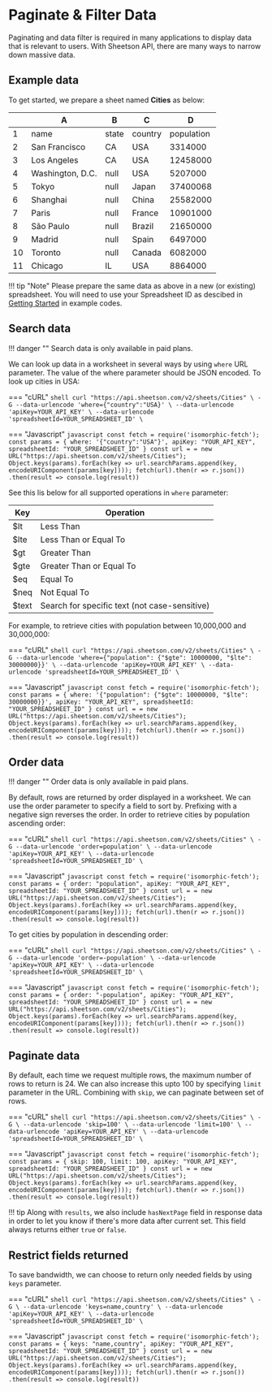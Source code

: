 # Paginate & Filter Data

Paginating and data filter is required in many applications to display data that is relevant to users. With Sheetson API, there are many ways to narrow down massive data.

## Example data
To get started, we prepare a sheet named **Cities** as below:
<div class='example' markdown='1'>

|  | A               | B     | C       | D          |
|--| --------------- | ----- | ------- | ---------- |
|1 | name            | state | country | population |
|2 | San Francisco   | CA    | USA     | 3314000    |
|3 | Los Angeles     | CA    | USA     | 12458000   |
|4 | Washington, D.C.| null  | USA     | 5207000    |
|5 | Tokyo           | null  | Japan   | 37400068   |
|6 | Shanghai        | null  | China   | 25582000   |
|7 | Paris           | null  | France  | 10901000   |
|8 | São Paulo       | null  | Brazil  | 21650000   |
|9 | Madrid          | null  | Spain   | 6497000    |
|10| Toronto         | null  | Canada  | 6082000	  |
|11| Chicago         | IL    | USA     | 8864000    |

</div>

!!! tip "Note"
    Please prepare the same data as above in a new (or existing) spreadsheet. You will need to use your Spreadsheet ID as descibed in [Getting Started](/getting-started) in example codes.

## Search data

!!! danger ""
    Search data is only available in paid plans.

We can look up data in a worksheet in several ways by using `where` URL parameter. The value of the where parameter should be JSON encoded. To look up cities in USA:

=== "cURL"
    ``` shell
    curl "https://api.sheetson.com/v2/sheets/Cities" \
    -G --data-urlencode 'where={"country":"USA}' \
    --data-urlencode 'apiKey=YOUR_API_KEY' \
    --data-urlencode 'spreadsheetId=YOUR_SPREADSHEET_ID' \
    ```

=== "Javascript"
    ``` javascript
    const fetch = require('isomorphic-fetch');
    const params = {
      where: '{"country":"USA"}',
      apiKey: "YOUR_API_KEY",
      spreadsheetId: "YOUR_SPREADSHEET_ID"
    }
    const url = = new URL("https://api.sheetson.com/v2/sheets/Cities");
    Object.keys(params).forEach(key => url.searchParams.append(key, encodeURIComponent(params[key])));
    fetch(url).then(r => r.json())
      .then(result => console.log(result))
    ```

See this lis below for all supported operations in `where` parameter:
<div class='light-table'> 

| Key | Operation
|-----|------------
|$lt  | Less Than
|$lte | Less Than or Equal To
|$gt  | Greater Than
|$gte | Greater Than or Equal To
|$eq  | Equal To
|$neq | Not Equal To
|$text| Search for specific text (not case-sensitive)

</div>

For example, to retrieve cities with population between 10,000,000 and 30,000,000:

=== "cURL"
    ``` shell
    curl "https://api.sheetson.com/v2/sheets/Cities" \
    -G --data-urlencode 'where={"population": {"$gte": 10000000, "$lte": 30000000}}' \
    --data-urlencode 'apiKey=YOUR_API_KEY' \
    --data-urlencode 'spreadsheetId=YOUR_SPREADSHEET_ID' \
    ```

=== "Javascript"
    ``` javascript
    const fetch = require('isomorphic-fetch');
    const params = {
      where: '{"population": {"$gte": 10000000, "$lte": 30000000}}',
      apiKey: "YOUR_API_KEY",
      spreadsheetId: "YOUR_SPREADSHEET_ID"
    }
    const url = = new URL("https://api.sheetson.com/v2/sheets/Cities");
    Object.keys(params).forEach(key => url.searchParams.append(key, encodeURIComponent(params[key])));
    fetch(url).then(r => r.json())
      .then(result => console.log(result))
    ```


## Order data

!!! danger ""
    Order data is only available in paid plans.

By default, rows are returned by order displayed in a worksheet. We can use the order parameter to specify a field to sort by. Prefixing with a negative sign reverses the order. In order to retrieve cities by population ascending order:

=== "cURL"
    ``` shell
    curl "https://api.sheetson.com/v2/sheets/Cities" \
    -G --data-urlencode 'order=population' \
    --data-urlencode 'apiKey=YOUR_API_KEY' \
    --data-urlencode 'spreadsheetId=YOUR_SPREADSHEET_ID' \
    ```

=== "Javascript"
    ``` javascript
    const fetch = require('isomorphic-fetch');
    const params = {
      order: "population",
      apiKey: "YOUR_API_KEY",
      spreadsheetId: "YOUR_SPREADSHEET_ID"
    }
    const url = = new URL("https://api.sheetson.com/v2/sheets/Cities");
    Object.keys(params).forEach(key => url.searchParams.append(key, encodeURIComponent(params[key])));
    fetch(url).then(r => r.json())
      .then(result => console.log(result))
    ```

To get cities by population in descending order:

=== "cURL"
    ``` shell
    curl "https://api.sheetson.com/v2/sheets/Cities" \
    -G --data-urlencode 'order=-population' \
    --data-urlencode 'apiKey=YOUR_API_KEY' \
    --data-urlencode 'spreadsheetId=YOUR_SPREADSHEET_ID' \
    ```

=== "Javascript"
    ``` javascript
    const fetch = require('isomorphic-fetch');
    const params = {
      order: "-population",
      apiKey: "YOUR_API_KEY",
      spreadsheetId: "YOUR_SPREADSHEET_ID"
    }
    const url = = new URL("https://api.sheetson.com/v2/sheets/Cities");
    Object.keys(params).forEach(key => url.searchParams.append(key, encodeURIComponent(params[key])));
    fetch(url).then(r => r.json())
      .then(result => console.log(result))
    ```

## Paginate data
By default, each time we request multiple rows, the maximum number of rows to return is 24. We can also increase this upto 100 by specifying `limit` parameter in the URL. Combining with `skip`, we can paginate between set of rows.

=== "cURL"
    ``` shell
    curl "https://api.sheetson.com/v2/sheets/Cities" \
    -G \
    --data-urlencode 'skip=100' \
    --data-urlencode 'limit=100' \
    --data-urlencode 'apiKey=YOUR_API_KEY' \
    --data-urlencode 'spreadsheetId=YOUR_SPREADSHEET_ID' \
    ```

=== "Javascript"
    ``` javascript
    const fetch = require('isomorphic-fetch');
    const params = {
      skip: 100,
      limit: 100,
      apiKey: "YOUR_API_KEY",
      spreadsheetId: "YOUR_SPREADSHEET_ID"
    }
    const url = = new URL("https://api.sheetson.com/v2/sheets/Cities");
    Object.keys(params).forEach(key => url.searchParams.append(key, encodeURIComponent(params[key])));
    fetch(url).then(r => r.json())
      .then(result => console.log(result))
    ```

!!! tip
    Along with `results`, we also include `hasNextPage` field in response data in order to let you know if there's more data after current set. This field always returns either `true` or `false`.

## Restrict fields returned
To save bandwidth, we can choose to return only needed fields by using `keys` parameter. 

=== "cURL"
    ``` shell
    curl "https://api.sheetson.com/v2/sheets/Cities" \
    -G \
    --data-urlencode 'keys=name,country' \
    --data-urlencode 'apiKey=YOUR_API_KEY' \
    --data-urlencode 'spreadsheetId=YOUR_SPREADSHEET_ID' \
    ```

=== "Javascript"
    ``` javascript
    const fetch = require('isomorphic-fetch');
    const params = {
      keys: "name,country",
      apiKey: "YOUR_API_KEY",
      spreadsheetId: "YOUR_SPREADSHEET_ID"
    }
    const url = = new URL("https://api.sheetson.com/v2/sheets/Cities");
    Object.keys(params).forEach(key => url.searchParams.append(key, encodeURIComponent(params[key])));
    fetch(url).then(r => r.json())
      .then(result => console.log(result))
    ```
